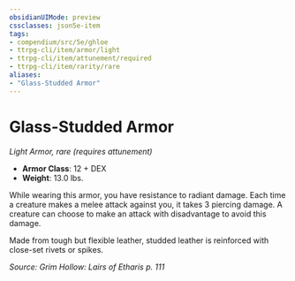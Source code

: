 ```yaml
---
obsidianUIMode: preview
cssclasses: json5e-item
tags:
- compendium/src/5e/ghloe
- ttrpg-cli/item/armor/light
- ttrpg-cli/item/attunement/required
- ttrpg-cli/item/rarity/rare
aliases: 
- "Glass-Studded Armor"
---
```

# Glass-Studded Armor
*Light Armor, rare (requires attunement)*  

- **Armor Class**: 12 + DEX
- **Weight**: 13.0 lbs.

While wearing this armor, you have resistance to radiant damage. Each time a creature makes a melee attack against you, it takes 3 piercing damage. A creature can choose to make an attack with disadvantage to avoid this damage.

Made from tough but flexible leather, studded leather is reinforced with close-set rivets or spikes.

*Source: Grim Hollow: Lairs of Etharis p. 111*